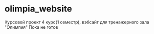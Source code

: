 # olimpia_website
Курсовой проект 4 курс(1 семестр), вэбсайт для тренажерного зала "Олимпия"
Пока не готов

